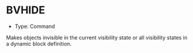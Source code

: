 # BVHIDE

- Type: Command

Makes objects invisible in the current visibility state or all visibility states in a dynamic block definition.

